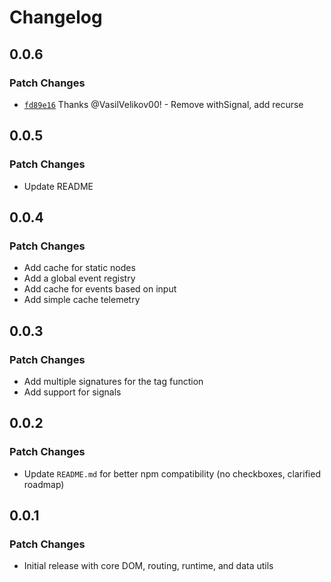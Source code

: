 # Changelog

## 0.0.6

### Patch Changes

- [`fd89e16`](https://github.com/VasilVelikov00/effective-ui/commit/fd89e161ad6572f6c90066f668d73f5c6d8e8821) Thanks @VasilVelikov00! - Remove withSignal, add recurse

## 0.0.5

### Patch Changes

- Update README

## 0.0.4

### Patch Changes

- Add cache for static nodes
- Add a global event registry
- Add cache for events based on input
- Add simple cache telemetry

## 0.0.3

### Patch Changes

- Add multiple signatures for the tag function
- Add support for signals

## 0.0.2

### Patch Changes

- Update `README.md` for better npm compatibility (no checkboxes, clarified roadmap)

## 0.0.1

### Patch Changes

- Initial release with core DOM, routing, runtime, and data utils
